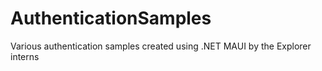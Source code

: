 # AuthenticationSamples
Various authentication samples created using .NET MAUI by the Explorer interns
